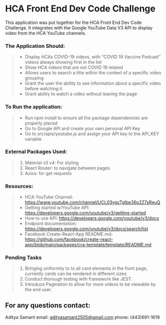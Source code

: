 # HCA Front End Dev Code Challenge

This application was put together for the HCA Front End Dev Code Challenge. 
It integrates with the Google YouTube Data V3 API to display video from the HCA YouTube channels.

### The Application Should:

> * Display HCAs COVID-19 videos, with “COVID 19 Vaccine Podcast” videos always showing first in the list
> * Show HCA videos that are not COVID 19 related
> * Allows users to search a title within the context of a specific video grouping
> * Grant the user the ability to see information about a specific video before watching it
> * Grant  ability to watch a video without leaving the page

### To Run the application:
> - Run npm install to ensure all the package dependencies are properly placed
> - Go to Google API and create your own personal API Key
> - Go to src/apis/youtube.js and assign your API key to the API_KEY variable

### External Packages Used:
> 1. Material-UI v4: For styling
> 2. React Router: to navigate between pages
> 3. Axios: for get requests

### Resources:
> - HCA YouTube Channel: https://www.youtube.com/channel/UCL03ygcTgIbe36o2Z7sReuQ
> - Getting started w/YouTube API: https://developers.google.com/youtube/v3/getting-started
> - How to use API: https://developers.google.com/youtube/v3/docs
> - Endpoint documentation: https://developers.google.com/youtube/v3/docs/search/list
> - Facebook Create-React-App README.md: https://github.com/facebook/create-react-app/blob/main/packages/cra-template/template/README.md


### Pending Tasks
> 1. Bringing uniformity to to all card elements in the front page, currently cards can be rendered in different sizes
> 2. Conduct thorough testing with framework like JEST.
> 3. Introduce Pagination to allow for more videos to be viewable by the end user.

## For any questions contact:
Aditya Samant
email: adityasamant2505@gmail.com
phone: (443)691-1619
